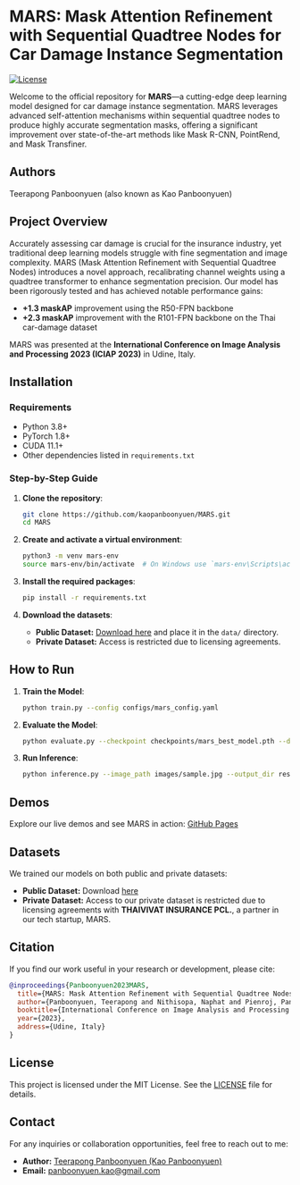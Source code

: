 # MARS: Mask Attention Refinement with Sequential Quadtree Nodes for Car Damage Instance Segmentation

[![License](https://img.shields.io/badge/license-MIT-blue.svg)](LICENSE)

Welcome to the official repository for **MARS**—a cutting-edge deep learning model designed for car damage instance segmentation. MARS leverages advanced self-attention mechanisms within sequential quadtree nodes to produce highly accurate segmentation masks, offering a significant improvement over state-of-the-art methods like Mask R-CNN, PointRend, and Mask Transfiner.

## Authors
Teerapong Panboonyuen (also known as Kao Panboonyuen)

## Project Overview

Accurately assessing car damage is crucial for the insurance industry, yet traditional deep learning models struggle with fine segmentation and image complexity. MARS (Mask Attention Refinement with Sequential Quadtree Nodes) introduces a novel approach, recalibrating channel weights using a quadtree transformer to enhance segmentation precision. Our model has been rigorously tested and has achieved notable performance gains:

- **+1.3 maskAP** improvement using the R50-FPN backbone
- **+2.3 maskAP** improvement with the R101-FPN backbone on the Thai car-damage dataset

MARS was presented at the **International Conference on Image Analysis and Processing 2023 (ICIAP 2023)** in Udine, Italy.

## Installation

### Requirements

- Python 3.8+
- PyTorch 1.8+
- CUDA 11.1+
- Other dependencies listed in `requirements.txt`

### Step-by-Step Guide

1. **Clone the repository**:
   ```bash
   git clone https://github.com/kaopanboonyuen/MARS.git
   cd MARS
   ```

2. **Create and activate a virtual environment**:
   ```bash
   python3 -m venv mars-env
   source mars-env/bin/activate  # On Windows use `mars-env\Scripts\activate`
   ```

3. **Install the required packages**:
   ```bash
   pip install -r requirements.txt
   ```

4. **Download the datasets**:
   - **Public Dataset:** [Download here](https://drive.google.com/file/d/1bbyqVCKZX5Ur5Zg-uKj0jD0maWAVeOLx/view) and place it in the `data/` directory.
   - **Private Dataset:** Access is restricted due to licensing agreements.

## How to Run

1. **Train the Model**:
   ```bash
   python train.py --config configs/mars_config.yaml
   ```

2. **Evaluate the Model**:
   ```bash
   python evaluate.py --checkpoint checkpoints/mars_best_model.pth --data data/test/
   ```

3. **Run Inference**:
   ```bash
   python inference.py --image_path images/sample.jpg --output_dir results/
   ```

## Demos

Explore our live demos and see MARS in action: [GitHub Pages](https://kaopanboonyuen.github.io/MARS)

## Datasets

We trained our models on both public and private datasets:

- **Public Dataset:** Download [here](https://drive.google.com/file/d/1bbyqVCKZX5Ur5Zg-uKj0jD0maWAVeOLx/view)
- **Private Dataset:** Access to our private dataset is restricted due to licensing agreements with **THAIVIVAT INSURANCE PCL.**, a partner in our tech startup, MARS.

## Citation

If you find our work useful in your research or development, please cite:

```bibtex
@inproceedings{Panboonyuen2023MARS,
  title={MARS: Mask Attention Refinement with Sequential Quadtree Nodes for Car Damage Instance Segmentation},
  author={Panboonyuen, Teerapong and Nithisopa, Naphat and Pienroj, Panin and Jirachuphun, Laphonchai and Watthanasirikrit, Chaiwasut and Pornwiriyakul, Naruepon},
  booktitle={International Conference on Image Analysis and Processing (ICIAP 2023)},
  year={2023},
  address={Udine, Italy}
}
```

## License

This project is licensed under the MIT License. See the [LICENSE](LICENSE) file for details.

## Contact

For any inquiries or collaboration opportunities, feel free to reach out to me:

- **Author:** [Teerapong Panboonyuen (Kao Panboonyuen)](https://kaopanboonyuen.github.io)
- **Email:** panboonyuen.kao@gmail.com